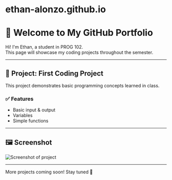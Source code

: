 # ethan-alonzo.github.io
# 👋 Welcome to My GitHub Portfolio

Hi! I'm Ethan, a student in PROG 102.  
This page will showcase my coding projects throughout the semester.

---

## 🚀 Project: First Coding Project

This project demonstrates basic programming concepts learned in class.

### ✅ Features
- Basic input & output
- Variables
- Simple functions

---

## 🖼 Screenshot

![Screenshot of project](screenshot.png)

---

More projects coming soon! Stay tuned 👀
